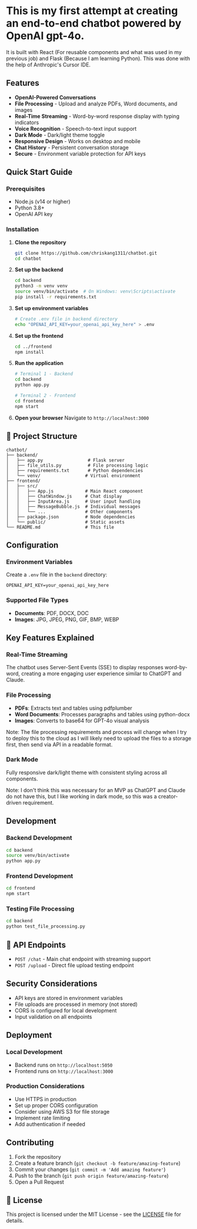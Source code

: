 # This is my first attempt at creating an end-to-end chatbot powered by OpenAI gpt-4o. 

It is built with React (For reusable components and what was used in my previous job) and Flask (Because I am learning Python). This was done with the help of Anthropic's Cursor IDE.

## Features

- **OpenAI-Powered Conversations**
- **File Processing** - Upload and analyze PDFs, Word documents, and images
- **Real-Time Streaming** - Word-by-word response display with typing indicators
- **Voice Recognition** - Speech-to-text input support
- **Dark Mode** - Dark/light theme toggle
- **Responsive Design** - Works on desktop and mobile
- **Chat History** - Persistent conversation storage
- **Secure** - Environment variable protection for API keys


## Quick Start Guide

### Prerequisites
- Node.js (v14 or higher)
- Python 3.8+
- OpenAI API key

### Installation

1. **Clone the repository**
   ```bash
   git clone https://github.com/chriskang1311/chatbot.git
   cd chatbot
   ```

2. **Set up the backend**
   ```bash
   cd backend
   python3 -m venv venv
   source venv/bin/activate  # On Windows: venv\Scripts\activate
   pip install -r requirements.txt
   ```

3. **Set up environment variables**
   ```bash
   # Create .env file in backend directory
   echo "OPENAI_API_KEY=your_openai_api_key_here" > .env
   ```

4. **Set up the frontend**
   ```bash
   cd ../frontend
   npm install
   ```

5. **Run the application**
   ```bash
   # Terminal 1 - Backend
   cd backend
   python app.py
   
   # Terminal 2 - Frontend
   cd frontend
   npm start
   ```

6. **Open your browser**
   Navigate to `http://localhost:3000`

## 📁 Project Structure

```
chatbot/
├── backend/
│   ├── app.py                 # Flask server
│   ├── file_utils.py          # File processing logic
│   ├── requirements.txt       # Python dependencies
│   └── venv/                 # Virtual environment
├── frontend/
│   ├── src/
│   │   ├── App.js            # Main React component
│   │   ├── ChatWindow.js     # Chat display
│   │   ├── InputArea.js      # User input handling
│   │   ├── MessageBubble.js  # Individual messages
│   │   └── ...               # Other components
│   ├── package.json          # Node dependencies
│   └── public/               # Static assets
└── README.md                 # This file
```

## Configuration

### Environment Variables
Create a `.env` file in the `backend` directory:
```env
OPENAI_API_KEY=your_openai_api_key_here
```

### Supported File Types
- **Documents**: PDF, DOCX, DOC
- **Images**: JPG, JPEG, PNG, GIF, BMP, WEBP

## Key Features Explained

### Real-Time Streaming
The chatbot uses Server-Sent Events (SSE) to display responses word-by-word, creating a more engaging user experience similar to ChatGPT and Claude.

### File Processing
- **PDFs**: Extracts text and tables using pdfplumber
- **Word Documents**: Processes paragraphs and tables using python-docx
- **Images**: Converts to base64 for GPT-4o visual analysis

Note: The file processing requirements and process will change when I try to deploy this to the cloud as I will likely need to upload the files to a storage first, then send via API in a readable format.

### Dark Mode
Fully responsive dark/light theme with consistent styling across all components. 

Note: I don't think this was necessary for an MVP as ChatGPT and Claude do not have this, but I like working in dark mode, so this was a creator-driven requirement.

## Development

### Backend Development
```bash
cd backend
source venv/bin/activate
python app.py
```

### Frontend Development
```bash
cd frontend
npm start
```

### Testing File Processing
```bash
cd backend
python test_file_processing.py
```

## 📝 API Endpoints

- `POST /chat` - Main chat endpoint with streaming support
- `POST /upload` - Direct file upload testing endpoint

## Security Considerations

- API keys are stored in environment variables
- File uploads are processed in memory (not stored)
- CORS is configured for local development
- Input validation on all endpoints

## Deployment

### Local Development
- Backend runs on `http://localhost:5050`
- Frontend runs on `http://localhost:3000`

### Production Considerations
- Use HTTPS in production
- Set up proper CORS configuration
- Consider using AWS S3 for file storage
- Implement rate limiting
- Add authentication if needed

## Contributing

1. Fork the repository
2. Create a feature branch (`git checkout -b feature/amazing-feature`)
3. Commit your changes (`git commit -m 'Add amazing feature'`)
4. Push to the branch (`git push origin feature/amazing-feature`)
5. Open a Pull Request

## 📄 License

This project is licensed under the MIT License - see the [LICENSE](LICENSE) file for details.
